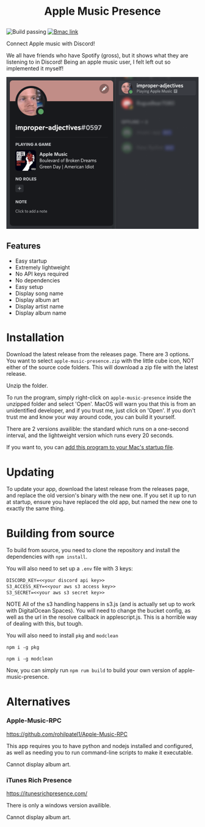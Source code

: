<h1 align="center">

Apple Music Presence

</h1>

![Build passing](https://img.shields.io/badge/build-passing-brightgreen)
[![Bmac link](https://img.shields.io/badge/support-buy%20me%20a%20coffee-yellow)](https://buymeacoffee.com/jackcrane)

Connect Apple music with Discord!

We all have friends who have Spotify (gross), but it shows what they are listening to in Discord! Being an apple music user, I felt left out so implemented it myself!

![Preview](./preview.png)

## Features

- Easy startup
- Extremely lightweight
- No API keys required
- No dependencies
- Easy setup
- Display song name
- Display album art
- Display artist name
- Display album name

# Installation

Download the latest release from the releases page. There are 3 options. You want to select `apple-music-presence.zip` with the little cube icon, NOT either of the source code folders. This will download a zip file with the latest release.

Unzip the folder.

To run the program, simply right-click on `apple-music-presence` inside the unzipped folder and select 'Open'. MacOS will warn you that this is from an unidentified developer, and if you trust me, just click on 'Open'. If you don't trust me and know your way around code, you can build it yourself.

There are 2 versions availible: the standard which runs on a one-second interval, and the lightweight version which runs every 20 seconds.

If you want to, you can [add this program to your Mac's startup file](https://support.apple.com/guide/mac-help/open-items-automatically-when-you-log-in-mh15189/mac#:~:text=Add%20or%20remove,then%20click%20Add.).

# Updating

To update your app, download the latest release from the releases page, and replace the old version's binary with the new one. If you set it up to run at startup, ensure you have replaced the old app, but named the new one to exactly the same thing.

# Building from source

To build from source, you need to clone the repository and install the dependencies with `npm install`.

You will also need to set up a `.env` file with 3 keys:

```
DISCORD_KEY=<<your discord api key>>
S3_ACCESS_KEY=<<your aws s3 access key>>
S3_SECRET=<<your aws s3 secret key>>
```

NOTE All of the s3 handling happens in s3.js (and is actually set up to work with DigitalOcean Spaces). You will need to change the bucket config, as well as the url in the resolve callback in applescript.js. This is a horrible way of dealing with this, but tough.

You will also need to install `pkg` and `modclean`

```
npm i -g pkg
```

```
npm i -g modclean
```

Now, you can simply run `npm rum build` to build your own version of apple-music-presence.

# Alternatives

### Apple-Music-RPC

https://github.com/rohilpatel1/Apple-Music-RPC

This app requires you to have python and nodejs installed and configured, as well as needing you to run command-line scripts to make it executable.

Cannot display album art.

### iTunes Rich Presence

https://itunesrichpresence.com/

There is only a windows version availible.

Cannot display album art.
